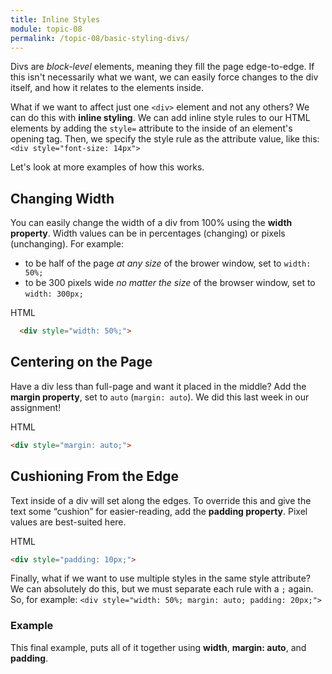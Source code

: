 ```yaml
---
title: Inline Styles
module: topic-08
permalink: /topic-08/basic-styling-divs/
---
```


<div class="divider-heading"></div>

Divs are _block-level_ elements, meaning they fill the page edge-to-edge. If this isn't necessarily what we want, we can easily force changes to the div itself, and how it relates to the elements inside.

What if we want to affect just one `<div>` element and not any others? We can do this with **inline styling**. We can add inline style rules to our HTML elements by adding the `style=` attribute to the inside of an element's opening tag. Then, we specify the style rule as the attribute value, like this: `<div style="font-size: 14px">`

Let's look at more examples of how this works.

## Changing Width
You can easily change the width of a div from 100% using the **width property**. Width values can be in percentages (changing) or pixels (unchanging). For example:
- to be half of the page _at any size_ of the brower window, set to `width: 50%;`
- to be 300 pixels wide _no matter the size_ of the browser window, set to `width: 300px;`

<div class="code-heading">
  <span class="html">HTML</span>
</div>

```html
  <div style="width: 50%;">
```

<div class="external-embed">
  <p data-height="600" data-theme-id="30567" data-slug-hash="dyXooGE" data-default-tab="html,result" data-user="retrog4m3r" data-pen-title="div width" class="codepen"></p>
</div>

## Centering on the Page
Have a div less than full-page and want it placed in the middle? Add the **margin property**, set to `auto` (`margin: auto`). We did this last week in our assignment!

<div class="code-heading">
  <span class="html">HTML</span>
</div>

```html
<div style="margin: auto;">
```
<div class="external-embed">
  <p data-height="600" data-theme-id="30567" data-slug-hash="WNxvvxp" data-default-tab="html,result" data-user="retrog4m3r" data-pen-title="div margin auto" class="codepen"></p>
</div>

## Cushioning From the Edge
Text inside of a div will set along the edges. To override this and give the text some “cushion” for easier-reading, add the **padding property**. Pixel values are best-suited here.

<div class="code-heading">
  <span class="html">HTML</span>
</div>

```html
<div style="padding: 10px;">
```

<div class="external-embed">
  <p data-height="600" data-theme-id="30567" data-slug-hash="dyXooXE" data-default-tab="html,result" data-user="retrog4m3r" data-pen-title="div padding" class="codepen"></p>
</div>

<div class="divider-pg"></div>

Finally, what if we want to use multiple styles in the same style attribute? We can absolutely do this, but we must separate each rule with a `;` again. So, for example: `<div style="width: 50%; margin: auto; padding: 20px;">`

### Example
This final example, puts all of it together using **width**, **margin: auto**, and **padding**.


<div class="external-embed">
  <p data-height="600" data-theme-id="30567" data-slug-hash="LYZVVRv" data-default-tab="html,result" data-user="retrog4m3r" data-pen-title="Basic HTML Div Styling" class="codepen"></p>
</div>
